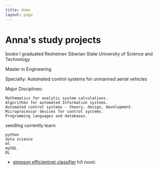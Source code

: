 ```yaml
---
title: Home
layout: page
---
```


# Anna's study projects
books I graduated Reshetnev Siberian State University of Science and Technology

Master in Engineering

Specialty: Automated control systems for unmanned aerial vehicles

Major Disciplines:

    Mathematics for analytic system calculations.
    Algorithms for automated Information systems.
    Automated control systems - theory, design, development.
    Microprocessor devices for control systems.
    Programming languages and databases.

seedling currently learn:

    python
    data science
    ml
    mySQL
    DL

- [simpson efficientnet classifier](page1.html) h/t nuvic

